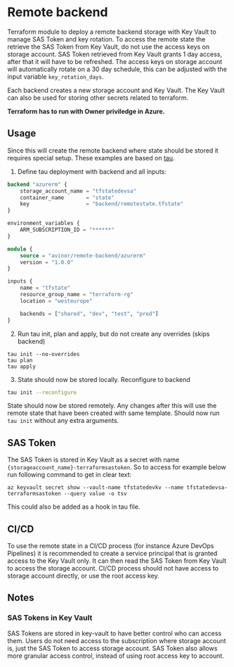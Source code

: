 # Remote backend

Terraform module to deploy a remote backend storage with Key Vault to manage SAS Token and key rotation. To access the remote state the retrieve the SAS Token from Key Vault, do not use the access keys on storage account. SAS Token retrieved from Key Vault grants 1 day access, after that it will have to be refreshed. The access keys on storage account will automatically rotate on a 30 day schedule, this can be adjusted with the input variable `key_rotation_days`.

Each backend creates a new storage account and Key Vault. The Key Vault can also be used for storing other secrets related to terraform.

**Terraform has to run with Owner priviledge in Azure.**

## Usage

Since this will create the remote backend where state should be stored it requires special setup. These examples are based on [tau](https://github.com/avinor/tau).

1. Define tau deployment with backend and all inputs:

```terraform
backend "azurerm" {
    storage_account_name = "tfstatedevsa"
    container_name       = "state"
    key                  = "backend/remotestate.tfstate"
}

environment_variables {
    ARM_SUBSCRIPTION_ID = "******"
}

module {
    source = "avinor/remote-backend/azurerm"
    version = "1.0.0"
}

inputs {
    name = "tfstate"
    resource_group_name = "terraform-rg"
    location = "westeurope"

    backends = ["shared", "dev", "test", "prod"]
}
```

2. Run tau init, plan and apply, but do not create any overrides (skips backend)

```
tau init --no-overrides
tau plan
tau apply
```

3. State should now be stored locally. Reconfigure to backend

```bash
tau init --reconfigure
```

State should now be stored remotely. Any changes after this will use the remote state that have been created with same template. Should now run `tau init` without any extra arguments.

## SAS Token

The SAS Token is stored in Key Vault as a secret with name `{storageaccount_name}-terraformsastoken`. So to access for example below run following command to get in clear text:

```
az keyvault secret show --vault-name tfstatedevkv --name tfstatedevsa-terraformsastoken --query value -o tsv
```

This could also be added as a hook in tau file.

## CI/CD

To use the remote state in a CI/CD process (for instance Azure DevOps Pipelines) it is recommended to create a service principal that is granted access to the Key Vault only. It can then read the SAS Token from Key Vault to access the storage account. CI/CD process should not have access to storage account directly, or use the root access key.

## Notes

### SAS Tokens in Key Vault

SAS Tokens are stored in key-vault to have better control who can access them. Users do not need access to the subscription where storage account is, just the SAS Token to access storage account. SAS Token also allows more granular access control, instead of using root access key to account.